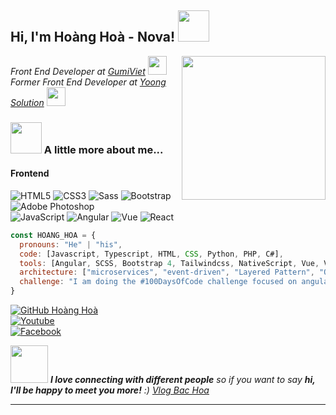 <!--
**hoangvanhoa1701/hoangvanhoa1701** is a ✨ _special_ ✨ repository because its `README.md` (this file) appears on your GitHub profile.

Here are some ideas to get you started:

- 🔭 I’m currently working on ...
- 🌱 I’m currently learning ...
- 👯 I’m looking to collaborate on ...
- 🤔 I’m looking for help with ...
- 💬 Ask me about ...
- 📫 How to reach me: ...
- 😄 Pronouns: ...
- ⚡ Fun fact: ...
-->

<h2> Hi, I'm Hoàng Hoà - Nova! <img src="https://media.giphy.com/media/mGcNjsfWAjY5AEZNw6/giphy.gif" width="50"></h2>
<img align='right' src="https://media.giphy.com/media/XEDIHHp3i8bVoEdxd7/giphy.gif" width="230">
<p>
  <em>
    Front End Developer at <a href="https://gumiviet.com/">GumiViet</a>
    <img src="https://media.giphy.com/media/WUlplcMpOCEmTGBtBW/giphy.gif" width="30"> 
    </br>
    Former Front End Developer at <a href="https://yoong.vn/en/">Yoong Solution</a>
    <img src="https://media.giphy.com/media/fYSnHlufseco8Fh93Z/giphy.gif" width="30">
  </em>
</p>

### <img src="https://media.giphy.com/media/VgCDAzcKvsR6OM0uWg/giphy.gif" width="50"> A little more about me...  

#### Frontend
![HTML5](https://img.shields.io/badge/-HTML5-%23E44D27?style=flat-square&logo=html5&logoColor=ffffff)
![CSS3](https://img.shields.io/badge/-CSS3-%231572B6?style=flat-square&logo=css3)
![Sass](https://img.shields.io/badge/-Sass-%23CC6699?style=flat-square&logo=sass&logoColor=ffffff)
![Bootstrap](https://img.shields.io/badge/-Bootstrap-white?style=flat-square&logo=Bootstrap&logoColor=563d7c)
![Adobe Photoshop](http://img.shields.io/badge/-Abode%20Photoshop-26C9FF?style=flat-square&logo=adobe-photoshop&logoColor=ffffff)
<br/>
![JavaScript](https://img.shields.io/badge/-JavaScript-%23F7DF1C?style=flat-square&logo=javascript&logoColor=000000&labelColor=%23F7DF1C&color=%23FFCE5A)
![Angular](https://img.shields.io/badge/-Angular-white?style=flat-square&logo=Angular&logoColor=dd0031)
![Vue](https://img.shields.io/badge/-Vuejs-black?style=flat-square&logo=Vue.js)
![React](https://img.shields.io/badge/-React-%23282C34?style=flat-square&logo=react)

```javascript
const HOANG_HOA = {
  pronouns: "He" | "his",
  code: [Javascript, Typescript, HTML, CSS, Python, PHP, C#],
  tools: [Angular, SCSS, Bootstrap 4, Tailwindcss, NativeScript, Vue, Vuex, React, Redux, Styled-Components, Gulp, ...],
  architecture: ["microservices", "event-driven", "Layered Pattern", "Observer", "State"],
  challenge: "I am doing the #100DaysOfCode challenge focused on angular and typescript"
}
```
[![GitHub Hoàng Hoà](https://img.shields.io/github/followers/hoangvanhoa1701?style=social)](https://github.com/hoangvanhoa1701)
<br/>
[![Youtube](https://img.shields.io/youtube/views/ybGt9OJTZgU?label=%20Vlog%20B%C3%A1c%20Ho%C3%A0&style=social)](https://youtu.be/ybGt9OJTZgU)
<br/>
[![Facebook](https://img.shields.io/youtube/views/IhpnZyfjsrQ?label=Followers&logo=facebook&style=social)](https://fb.com/vlogbachoa)

<em>
  <img src="https://media.giphy.com/media/LnQjpWaON8nhr21vNW/giphy.gif" width="60"> 
  <b>I love connecting with different people</b> so if you want to say <b>hi, I'll be happy to meet you more!</b> :)  
  <a href="https://fb.com/vlogbachoa">Vlog Bac Hoa</a> 
</em>

---

